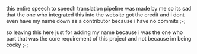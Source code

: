 this entire speech to speech translation pipeline was made by me so its sad that the one who integrated this into the website got the credit and i dont even have my name down as a contributor because i have no commits ;-;

so leaving this here just for adding my name because i was the one who part that was the core requirement of this project and not because im being cocky ;-;
